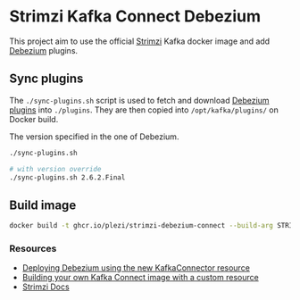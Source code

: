 # Strimzi Kafka Connect Debezium

This project aim to use the official [Strimzi](https://strimzi.io/) Kafka docker image and add [Debezium](https://debezium.io/) plugins.

## Sync plugins

The `./sync-plugins.sh` script is used to fetch and download [Debezium plugins](https://repo1.maven.org/maven2/io/debezium/) into `./plugins`.
They are then copied into `/opt/kafka/plugins/` on Docker build.

The version specified in the one of Debezium.

```bash
./sync-plugins.sh

# with version override
./sync-plugins.sh 2.6.2.Final
```

## Build image

```bash
docker build -t ghcr.io/plezi/strimzi-debezium-connect --build-arg STRIMZI_VERSION="0.31.0" --build-arg KAFKA_VERSION="3.2.1" .
```

### Resources

- [Deploying Debezium using the new KafkaConnector resource](https://strimzi.io/blog/2020/01/27/deploying-debezium-with-kafkaconnector-resource/)
- [Building your own Kafka Connect image with a custom resource](https://strimzi.io/blog/2021/03/29/connector-build/)
- [Strimzi Docs](https://strimzi.io/docs/operators/latest/full/using.html#assembly-kafka-connect-str)

